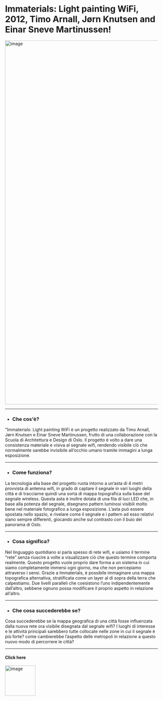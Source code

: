 # Immaterials: Light painting WiFi, 2012, Timo Arnall, Jørn Knutsen and Einar Sneve Martinussen!


<img width="1200" alt="image" src="https://divisare-res.cloudinary.com/images/c_limit,f_auto,h_2000,q_auto,w_3000/v1/project_images/2637512/5480060060_60a3242262_o/einar-sneve-martinussen-jorn-knutsen-timo-arnall-immaterials-light-painting-wifi.jpg">

------

* ### Che cos'è?


"Immaterials: Light painting WiFi è un progetto realizzato da Timo Arnall, Jørn Knutsen e Einar Sneve Martinussen, frutto di una collaborazione con la Scuola di Architettura e Design di Oslo. 
Il progetto è volto a dare una consistenza materiale e visiva al segnale wifi, rendendo visibile ciò che normalmente sarebbe invisibile all’occhio umano tramite immagini a lunga esposizione.

------

* ### Come funziona?


La tecnologia alla base del progetto ruota intorno a un’asta di 4 metri provvista di antenna wifi, in grado di captare il segnale in vari luoghi della città e di tracciarne quindi una sorta di mappa topografica sulla base del segnale wireless. Questa asta è inoltre dotata di una fila di luci LED che, in base alla potenza del segnale, disegnano pattern luminosi visibili molto bene nel materiale fotografico a lunga esposizione. L’asta può essere spostata nello spazio, e rivelare come il segnale e i pattern ad esso relativi siano sempre differenti, giocando anche sul contrasto con il buio del panorama di Oslo.


------

* ### Cosa significa?


Nel linguaggio quotidiano si parla spesso di rete wifi, e usiamo il termine “rete” senza riuscire a volte a visualizzare ciò che questo termine comporta realmente. Questo progetto vuole proprio dare forma a un sistema in cui siamo completamente immersi ogni giorno, ma che non percepiamo attraverso i sensi. Grazie a Immaterials, è possibile immaginare una mappa topografica alternativa, stratificata come un layer al di sopra della terra che calpestiamo. Due livelli paralleli che coesistono l’uno indipendentemente dall’altro, sebbene ognuno possa modificare il proprio aspetto in relazione all’altro. 

------

* ### Che cosa succederebbe se?


Cosa succederebbe se la mappa geografica di una città fosse influenzata dalla nuova rete ora visibile disegnata dal segnale wifi? I luoghi di interesse e le attività principali sarebbero tutte collocate nelle zone in cui il segnale è più forte? come cambierebbe l’aspetto delle metropoli in relazione a questo nuovo modo di percorrere le città?

------

 #### Click here 
[<img width="100" alt="image" src="https://ejfhc.org/wp-content/uploads/2020/03/play-button.png">](https://www.youtube.com/watch?v=cxdjfOkPu-E&t=2s)
